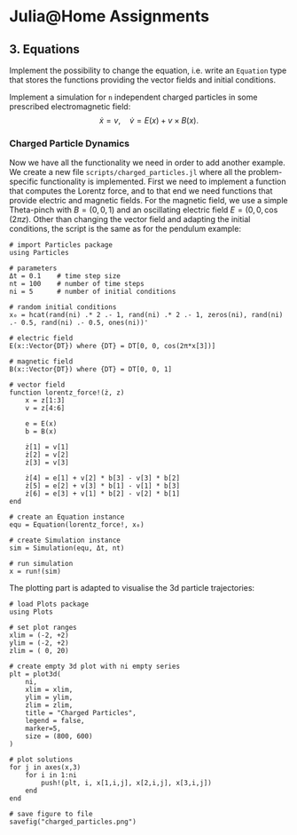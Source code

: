 
# Julia@Home Assignments

## 3. Equations

Implement the possibility to change the equation, i.e. write an `Equation` type that stores the functions providing the vector fields and initial conditions.

Implement a simulation for `n` independent charged particles in some prescribed electromagnetic field:
$$
\dot{x} = v , \quad
\dot{v} = E (x) + v \times B(x) .
$$


### Charged Particle Dynamics

Now we have all the functionality we need in order to add another example.
We create a new file `scripts/charged_particles.jl` where all the problem-specific functionality is implemented.
First we need to implement a function that computes the Lorentz force, and to that end we need functions that provide electric and magnetic fields.
For the magnetic field, we use a simple Theta-pinch with $B = (0,0,1)$ and an oscillating electric field $E = (0, 0, \cos (2\pi z)$.
Other than changing the vector field and adapting the initial conditions, the script is the same as for the pendulum example:
```julia; eval=false
# import Particles package
using Particles

# parameters
Δt = 0.1    # time step size
nt = 100    # number of time steps
ni = 5      # number of initial conditions

# random initial conditions
x₀ = hcat(rand(ni) .* 2 .- 1, rand(ni) .* 2 .- 1, zeros(ni), rand(ni) .- 0.5, rand(ni) .- 0.5, ones(ni))'

# electric field
E(x::Vector{DT}) where {DT} = DT[0, 0, cos(2π*x[3])]

# magnetic field
B(x::Vector{DT}) where {DT} = DT[0, 0, 1]

# vector field
function lorentz_force!(ż, z)
    x = z[1:3]
    v = z[4:6]

    e = E(x)
    b = B(x)

    ż[1] = v[1]
    ż[2] = v[2]
    ż[3] = v[3]

    ż[4] = e[1] + v[2] * b[3] - v[3] * b[2]
    ż[5] = e[2] + v[3] * b[1] - v[1] * b[3]
    ż[6] = e[3] + v[1] * b[2] - v[2] * b[1]
end

# create an Equation instance
equ = Equation(lorentz_force!, x₀)

# create Simulation instance
sim = Simulation(equ, Δt, nt)

# run simulation
x = run!(sim)
```

The plotting part is adapted to visualise the 3d particle trajectories:
```julia; eval=false
# load Plots package
using Plots

# set plot ranges
xlim = (-2, +2)
ylim = (-2, +2)
zlim = ( 0, 20)

# create empty 3d plot with ni empty series
plt = plot3d(
    ni,
    xlim = xlim,
    ylim = ylim,
    zlim = zlim,
    title = "Charged Particles",
    legend = false,
    marker=5,
    size = (800, 600)
)

# plot solutions
for j in axes(x,3)
    for i in 1:ni
        push!(plt, i, x[1,i,j], x[2,i,j], x[3,i,j])
    end
end

# save figure to file
savefig("charged_particles.png")
```

